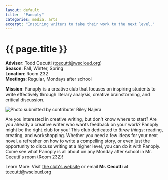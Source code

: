 ```yaml
---
layout: default
title:  "Panoply"
categories: media, arts
excerpt: "Inspiring writers to take their work to the next level."
---
```


# {{ page.title }}

**Advisor**: Todd Cecutti (<tcecutti@wscloud.org>)
<br/>**Season**: Fall, Winter, Spring
<br/>**Location**: Room 232
<br/>**Meetings**: Regular, Mondays after school

**Mission**: Panoply is a creative club that focuses on inspiring students to write effectively through literary analysis, creative brainstorming, and critical discussion.

<img src="{{ site.baseurl }}/images/clubs/{{ page.title }}.jpg" alt="Photo submitted by contributer Riley Najera"/>

Are you interested in creative writing, but don't know where to start? Are you already a creative writer who wants feedback on your work? Panoply might be the right club for you! This club dedicated to *three things*: reading, creating, and workshopping. Whether you need a few ideas for your next novel, a refresher on how to write a compelling story, or even just the opportunity to discuss writing at a higher level, you can do it with Panoply. Come see what Panoply is all about on any Monday after school in Mr. Cecutti's room (Room 232)!

Learn More: Visit [the club's website](https://www.wkhsmedia.com/panoply.html) or email **Mr. Cecutti** at <tcecutti@wscloud.org>